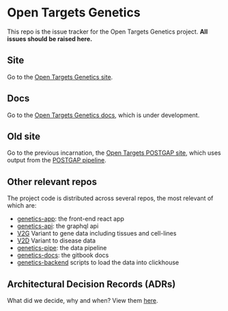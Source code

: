 # Open Targets Genetics
This repo is the issue tracker for the Open Targets Genetics project. **All issues should be raised here.**

## Site
Go to the [Open Targets Genetics site](https://genetics.opentargets.org).

## Docs
Go to the [Open Targets Genetics docs](https://genetics-docs.opentargets.org/), which is under development.

## Old site
Go to the previous incarnation, the [Open Targets POSTGAP site](https://postgap.opentargets.io/), which uses output from the [POSTGAP pipeline](https://github.com/ensembl/postgap).

## Other relevant repos
The project code is distributed across several repos, the most relevant of which are:
* [genetics-app](https://github.com/opentargets/genetics-app): the front-end react app
* [genetics-api](https://github.com/opentargets/genetics-api): the graphql api
* [V2G](https://github.com/opentargets/g2v_data) Variant to gene data including tissues and cell-lines
* [V2D](https://github.com/opentargets/v2d_data) Variant to disease data
* [genetics-pipe](https://github.com/opentargets/genetics-pipe): the data pipeline
* [genetics-docs](https://github.com/opentargets/genetics-docs): the gitbook docs
* [genetics-backend](https://github.com/opentargets/genetics-backend) scripts to load the data into clickhouse

## Architectural Decision Records (ADRs)
What did we decide, why and when? View them [here](https://github.com/opentargets/genetics/tree/master/architectural-decision-records).
